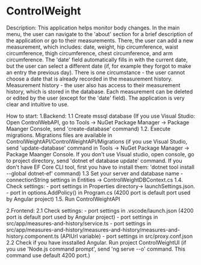 # ControlWeight
Description: This application helps monitor body changes. In the main menu, the user can navigate to the 'about' section for a brief description of the application or go to their measurements. There, the user can add a new measurement, which includes: date, weight, hip circumference, waist circumference, thigh circumference, chest circumference, and arm circumference. The 'date' field automatically fills in with the current date, but the user can select a different date (if, for example they forgot to make an entry the previous day). There is one circumstance - the user cannot choose a date that is already recorded in the measurement history. Measurement history - the user also has access to their measurement history, which is stored in the database. Each measurement can be deleted or edited by the user (except for the 'date' field). The application is very clear and intuitive to use.

How to start: 
1.Backend:
    1.1 Create mssql database (If you use Visual Studio: Open ControlWebAPI, go to Tools -> NuGet Package Manager -> Package Maanger Console, send 'create-database' command)
    1.2. Execute migrations. Migrations files are available in ControlWeightAPI/ControlWeightAPI/Migrations (if you use Visual Studio, send 'update-database' command in Tools -> NuGet Package Manager -> Package Maanger Console. If you don't use Visual studio, open console, go to project directory, send 'dotnet ef database update' command. If you don't have EF Core CLI tool, first you have to install them: 'dotnet tool install --global dotnet-ef' command)
    1.3 Set your server and database name - connectionString settings in Entities -> ControlWeightDBContext.cs
	1.4. Check settings: 
        - port settings in Properties directory-> launchSettings.json.
        - port in options.AddPolicy() in Program.cs (4200 port is default port used by Angular project)
    1.5. Run ControlWeightAPI

2.Frontend:
    2.1 Check settings:
        - port settings in .vscode/launch.json (4200 port is default port used by Angular project)
        - port settings in src/app/measures-and-history/service.ts
        - port settings in src/app/measures-and-history/measures-and-history/measures-and-history.component.ts (APIUrl variable)
        - port settings in src/proxy.conf.json
    2.2 Check if you have insstalled Angular. Run project ControlWeightUI (if you use 'Node.js command prompt', send 'ng serve --o' command. This command use default 4200 port.)

